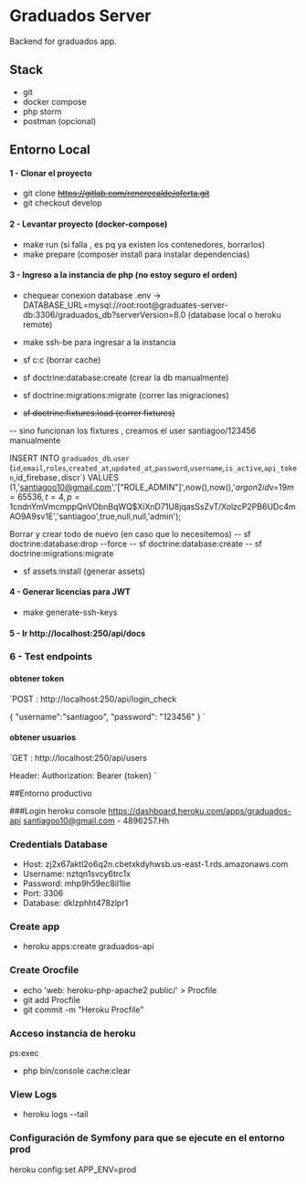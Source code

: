 # Graduados Server
Backend for graduados app.

## Stack
- git
- docker compose
- php storm
- postman (opcional)

## Entorno Local

####  1 - Clonar el proyecto
 - git clone <del> https://gitlab.com/renerecalde/oferta.git </del>
 - git checkout develop
 
####  2 - Levantar proyecto (docker-compose)
 - make run (si falla , es pq ya existen los contenedores, borrarlos)
 - make prepare (composer install para instalar dependencias)

####  3 - Ingreso a la instancia de php (no estoy seguro el orden)

- chequear conexion database
.env -> DATABASE_URL=mysql://root:root@graduates-server-db:3306/graduados_db?serverVersion=8.0
(database local o heroku remote)

 - make ssh-be para ingresar a la instancia
 - sf c:c (borrar cache)
 - sf doctrine:database:create (crear la db manualmente)
 - sf doctrine:migrations:migrate (correr las migraciones)
 - <del> sf doctrine:fixtures:load (correr fixtures) </del>
 
 -- sino funcionan los fixtures , creamos el user santiagoo/123456 manualmente
 
 INSERT INTO `graduados_db`.`user`
 (`id`,`email`,`roles`,`created_at`,`updated_at`,`password`,`username`,`is_active`,`api_token`,id_firebase`,`discr`)
 VALUES
 (1,'santiagoo10@gmail.com','[\"ROLE_ADMIN\"]',now(),now(),'$argon2id$v=19$m=65536,t=4,p=1$cndnYmVmcmppQnVObnBqWQ$XiXnD71U8jqasSsZvT/XolzcP2PB6UDc4mAO9A9sv1E','santiagoo',true,null,null,'admin');
 
 Borrar y crear todo de nuevo (en caso que lo necesitemos)
 -- sf doctrine:database:drop --force 
 -- sf doctrine:database:create
 -- sf doctrine:migrations:migrate
 
 - sf assets:install  (generar assets)
 
####  4 - Generar licencias para JWT
 - make generate-ssh-keys

####  5 - Ir http://localhost:250/api/docs

### 6 - Test endpoints

#### obtener token

`POST : http://localhost:250/api/login_check

{
    "username":"santiagoo",
    "password": "123456"
} `

#### obtener usuarios

`GET :  http://localhost:250/api/users

Header: Authorization: Bearer {token} `

##Entorno productivo

###Login heroku console
https://dashboard.heroku.com/apps/graduados-api
santiagoo10@gmail.com - 4896257.Hh

### Credentials Database
- Host:	zj2x67aktl2o6q2n.cbetxkdyhwsb.us-east-1.rds.amazonaws.com	
- Username:	nztqn1svcy6trc1x	
- Password:	mhp9h59ec8il1lie	
- Port:	3306	
- Database:	dklzphht478zlpr1

### Create app
- heroku apps:create graduados-api

### Create Orocfile
- echo 'web: heroku-php-apache2 public/' > Procfile
- git add Procfile
- git commit -m "Heroku Procfile"

### Acceso instancia de heroku
ps:exec
 - php bin/console cache:clear
 
### View Logs
- heroku logs --tail

### Configuración de Symfony para que se ejecute en el entorno prod
heroku config:set APP_ENV=prod
